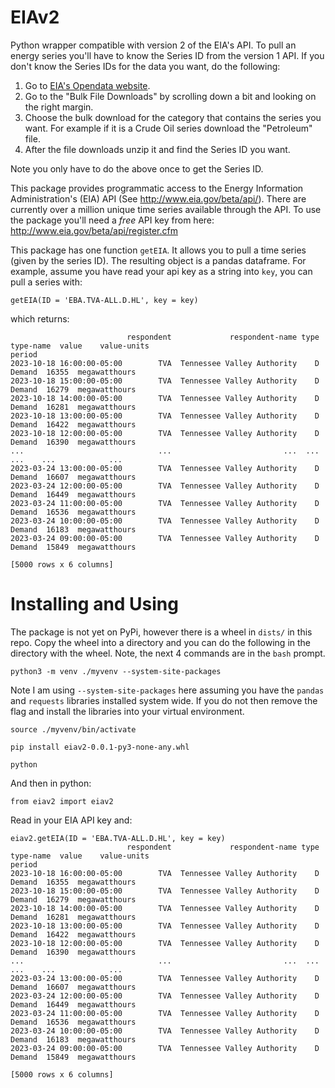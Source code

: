 # EIAv2

Python wrapper compatible with version 2 of the EIA's API.  To pull an energy series you'll have to know the Series ID from the version 1 API.  If you don't know the Series IDs for the data you want, do the following:

1.  Go to [EIA's Opendata website](https://www.eia.gov/opendata/).
2.  Go to the "Bulk File Downloads" by scrolling down a bit and looking on the right margin.
3.  Choose the bulk download for the category that contains the series you want.  For example if it is a Crude Oil series download the "Petroleum" file.
4.  After the file downloads unzip it and find the Series ID you want. 

Note you only have to do the above once to get the Series ID.

This package provides programmatic access to the Energy Information Administration's (EIA) API (See http://www.eia.gov/beta/api/).  There are currently over a million unique time series available through the API.  To use the package you'll need a *free* API key from here: http://www.eia.gov/beta/api/register.cfm

This package has one function `getEIA`.  It allows you to pull a time series (given by the series ID).  The resulting object is a pandas dataframe.  For example, assume you have read your api key as a string into `key`, you can pull a series with:

`getEIA(ID = 'EBA.TVA-ALL.D.HL', key = key)`

which returns:

```
                          respondent             respondent-name type type-name  value    value-units
period                                                                                               
2023-10-18 16:00:00-05:00        TVA  Tennessee Valley Authority    D    Demand  16355  megawatthours
2023-10-18 15:00:00-05:00        TVA  Tennessee Valley Authority    D    Demand  16279  megawatthours
2023-10-18 14:00:00-05:00        TVA  Tennessee Valley Authority    D    Demand  16281  megawatthours
2023-10-18 13:00:00-05:00        TVA  Tennessee Valley Authority    D    Demand  16422  megawatthours
2023-10-18 12:00:00-05:00        TVA  Tennessee Valley Authority    D    Demand  16390  megawatthours
...                              ...                         ...  ...       ...    ...            ...
2023-03-24 13:00:00-05:00        TVA  Tennessee Valley Authority    D    Demand  16607  megawatthours
2023-03-24 12:00:00-05:00        TVA  Tennessee Valley Authority    D    Demand  16449  megawatthours
2023-03-24 11:00:00-05:00        TVA  Tennessee Valley Authority    D    Demand  16536  megawatthours
2023-03-24 10:00:00-05:00        TVA  Tennessee Valley Authority    D    Demand  16183  megawatthours
2023-03-24 09:00:00-05:00        TVA  Tennessee Valley Authority    D    Demand  15849  megawatthours

[5000 rows x 6 columns]
```

# Installing and Using

The package is not yet on PyPi, however there is a wheel in `dists/` in this repo.  Copy the wheel into a directory and you can do the following in the directory with the wheel.  Note, the next 4 commands are in the `bash` prompt.

`python3 -m venv ./myvenv --system-site-packages`

Note I am using `--system-site-packages` here assuming you have the `pandas` and `requests` libraries installed system wide.  If you do not then remove the flag and install the libraries into your virtual environment.

`source ./myvenv/bin/activate`

`pip install eiav2-0.0.1-py3-none-any.whl`

`python`

And then in python:

`from eiav2 import eiav2`

Read in your EIA API key and:

```
eiav2.getEIA(ID = 'EBA.TVA-ALL.D.HL', key = key)
                          respondent             respondent-name type type-name  value    value-units
period                                                                                               
2023-10-18 16:00:00-05:00        TVA  Tennessee Valley Authority    D    Demand  16355  megawatthours
2023-10-18 15:00:00-05:00        TVA  Tennessee Valley Authority    D    Demand  16279  megawatthours
2023-10-18 14:00:00-05:00        TVA  Tennessee Valley Authority    D    Demand  16281  megawatthours
2023-10-18 13:00:00-05:00        TVA  Tennessee Valley Authority    D    Demand  16422  megawatthours
2023-10-18 12:00:00-05:00        TVA  Tennessee Valley Authority    D    Demand  16390  megawatthours
...                              ...                         ...  ...       ...    ...            ...
2023-03-24 13:00:00-05:00        TVA  Tennessee Valley Authority    D    Demand  16607  megawatthours
2023-03-24 12:00:00-05:00        TVA  Tennessee Valley Authority    D    Demand  16449  megawatthours
2023-03-24 11:00:00-05:00        TVA  Tennessee Valley Authority    D    Demand  16536  megawatthours
2023-03-24 10:00:00-05:00        TVA  Tennessee Valley Authority    D    Demand  16183  megawatthours
2023-03-24 09:00:00-05:00        TVA  Tennessee Valley Authority    D    Demand  15849  megawatthours

[5000 rows x 6 columns]
```

